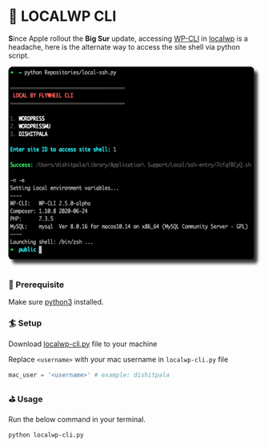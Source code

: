 # :ferris_wheel: LOCALWP CLI
**S**ince Apple rollout the **Big Sur** update, accessing [WP-CLI](https://wp-cli.org/) in [localwp](https://localwp.com/) is a headache, here is the alternate way to access the site shell via python script.


<img src="https://github.com/dishitpala/flywheel-local-cli/blob/main/screenshot.png" height="400px">


### :seedling: Prerequisite
Make sure [python3](https://www.python.org/download/releases/3.0/) installed.

### :surfer: Setup
Download [localwp-cli.py](https://github.com/dishitpala/flywheel-local-cli/blob/main/localwp-cli.py) file to your machine

Replace `<username>` with your mac username in `localwp-cli.py` file
```python
mac_user = '<username>' # example: dishitpala
```

### :golf: Usage
Run the below command in your terminal.
```shell
python localwp-cli.py
```
